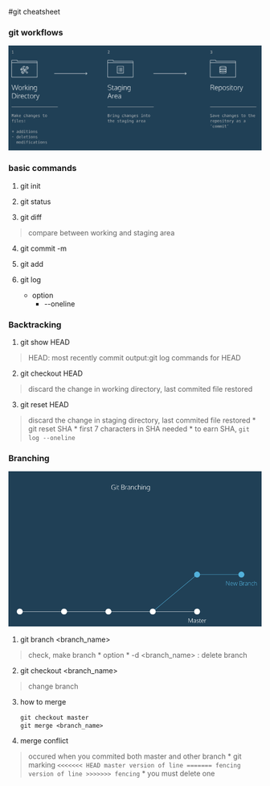 #git cheatsheet

### git workflows

![image of git work space](images/git_workingspace.png)

### basic commands

1. git init

2. git status

3. git diff <filename>
>compare between working and staging area

4. git commit -m <comment>

5. git add <filename>

6. git log
    * option
        * --oneline

### Backtracking

1. git show HEAD
>HEAD: most recently commit
>output:git log commands for HEAD

2. git checkout HEAD <filename>
>discard the change in working directory, last commited file restored

3. git reset HEAD <filename>
>discard the change in staging directory, last commited file restored 
    * git reset SHA
        * first 7 characters in SHA needed
        * to earn SHA, `git log --oneline`

### Branching
![git branching](images/git_branch.png)

1. git branch <branch_name>
>check, make branch
    * option
        * -d <branch_name> : delete branch
2. git checkout <branch_name>
>change branch

3. how to merge
    ```
    git checkout master
    git merge <branch_name>
    ```

4. merge conflict
>occured when you commited both master and other branch
    * git marking
    ```
    <<<<<<< HEAD
    master version of line
    =======
    fencing version of line
    >>>>>>> fencing
    ```
    * you must delete one
